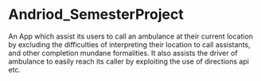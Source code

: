 # Andriod_SemesterProject
An App which assist its users to call an ambulance at their current location by excluding the difficulties of interpreting their location to call assistants, and other completion mundane formalities. It also assists the driver of ambulance to easily reach its caller by exploiting the use of directions api etc.
